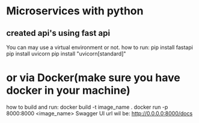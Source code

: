 # Microservices with python
## created api's using fast api
You can may use a virtual environment or not.
how to run: 
pip install fastapi
pip install uvicorn
pip install "uvicorn[standard]"

# or via Docker(make sure you have docker in your machine) 
how to build and run: 
docker build -t image_name .
docker run  -p 8000:8000 <image_name>
Swagger UI url wil be: 
http://0.0.0.0:8000/docs
